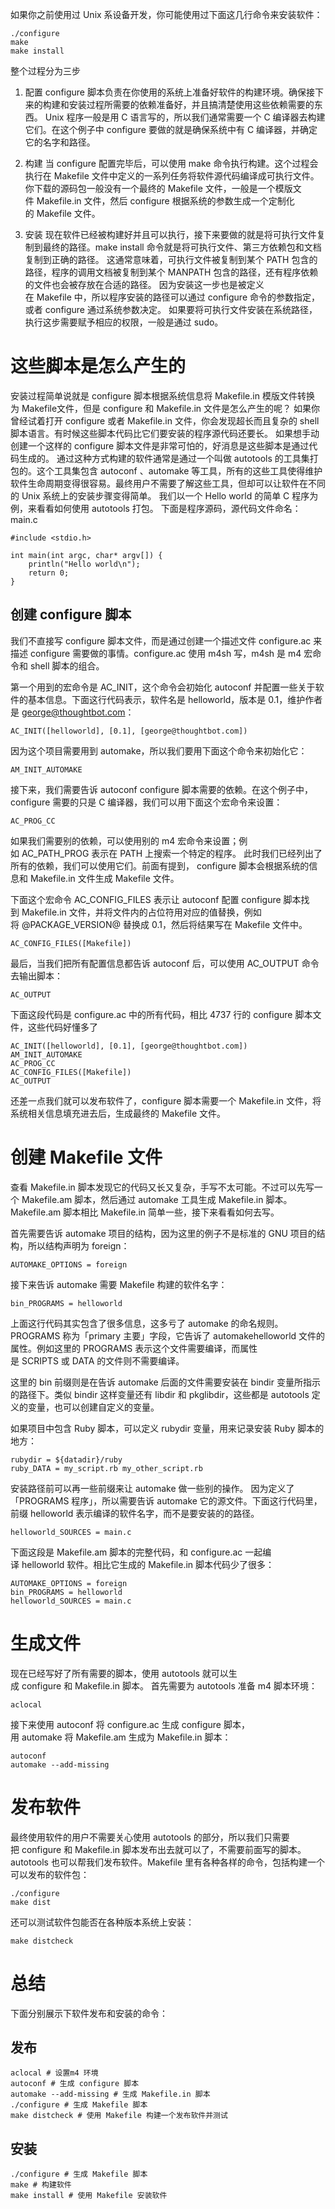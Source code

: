 如果你之前使用过 Unix 系设备开发，你可能使用过下面这几行命令来安装软件：
```
./configure
make
make install
```

整个过程分为三步

1. 配置
configure 脚本负责在你使用的系统上准备好软件的构建环境。确保接下来的构建和安装过程所需要的依赖准备好，并且搞清楚使用这些依赖需要的东西。
Unix 程序一般是用 C 语言写的，所以我们通常需要一个 C 编译器去构建它们。在这个例子中 configure 要做的就是确保系统中有 C 编译器，并确定它的名字和路径。

2. 构建
当 configure 配置完毕后，可以使用 make 命令执行构建。这个过程会执行在 Makefile 文件中定义的一系列任务将软件源代码编译成可执行文件。
你下载的源码包一般没有一个最终的 Makefile 文件，一般是一个模版文件 Makefile.in 文件，然后 configure 根据系统的参数生成一个定制化的 Makefile 文件。

3. 安装
现在软件已经被构建好并且可以执行，接下来要做的就是将可执行文件复制到最终的路径。make install 命令就是将可执行文件、第三方依赖包和文档复制到正确的路径。
这通常意味着，可执行文件被复制到某个 PATH 包含的路径，程序的调用文档被复制到某个 MANPATH 包含的路径，还有程序依赖的文件也会被存放在合适的路径。
因为安装这一步也是被定义在 Makefile 中，所以程序安装的路径可以通过 configure 命令的参数指定，或者 configure 通过系统参数决定。
如果要将可执行文件安装在系统路径，执行这步需要赋予相应的权限，一般是通过 sudo。

# 这些脚本是怎么产生的

安装过程简单说就是 configure 脚本根据系统信息将 Makefile.in 模版文件转换为 Makefile文件，但是 configure 和 Makefile.in 文件是怎么产生的呢？
如果你曾经试着打开 configure 或者 Makefile.in 文件，你会发现超长而且复杂的 shell 脚本语言。有时候这些脚本代码比它们要安装的程序源代码还要长。
如果想手动创建一个这样的 configure 脚本文件是非常可怕的，好消息是这些脚本是通过代码生成的。
通过这种方式构建的软件通常是通过一个叫做 autotools 的工具集打包的。这个工具集包含 autoconf 、automake 等工具，所有的这些工具使得维护软件生命周期变得很容易。最终用户不需要了解这些工具，但却可以让软件在不同的 Unix 系统上的安装步骤变得简单。
我们以一个 Hello world 的简单 C 程序为例，来看看如何使用 autotools 打包。
下面是程序源码，源代码文件命名：main.c
```
#include <stdio.h>

int main(int argc, char* argv[]) {
    println("Hello world\n");
    return 0;
}
```

## 创建 configure 脚本
我们不直接写 configure 脚本文件，而是通过创建一个描述文件 configure.ac 来描述 configure 需要做的事情。configure.ac 使用 m4sh 写，m4sh 是 m4 宏命令和 shell 脚本的组合。

第一个用到的宏命令是 AC_INIT，这个命令会初始化 autoconf 并配置一些关于软件的基本信息。下面这行代码表示，软件名是 helloworld，版本是 0.1，维护作者是 george@thoughtbot.com：
```
AC_INIT([helloworld], [0.1], [george@thoughtbot.com])
```
因为这个项目需要用到 automake，所以我们要用下面这个命令来初始化它：
```
AM_INIT_AUTOMAKE
```
接下来，我们需要告诉 autoconf configure 脚本需要的依赖。在这个例子中，configure 需要的只是 C 编译器，我们可以用下面这个宏命令来设置：
```
AC_PROG_CC
```
如果我们需要别的依赖，可以使用别的 m4 宏命令来设置；例如 AC_PATH_PROG 表示在 PATH 上搜索一个特定的程序。
此时我们已经列出了所有的依赖，我们可以使用它们。前面有提到， configure 脚本会根据系统的信息和 Makefile.in 文件生成 Makefile 文件。

下面这个宏命令 AC_CONFIG_FILES 表示让 autoconf 配置 configure 脚本找到 Makefile.in 文件，并将文件内的占位符用对应的值替换，例如将 @PACKAGE_VERSION@ 替换成 0.1，然后将结果写在 Makefile 文件中。
```
AC_CONFIG_FILES([Makefile])
```
最后，当我们把所有配置信息都告诉 autoconf 后，可以使用 AC_OUTPUT 命令去输出脚本：
```
AC_OUTPUT
```
下面这段代码是 configure.ac 中的所有代码，相比 4737 行的 configure 脚本文件，这些代码好懂多了
```
AC_INIT([helloworld], [0.1], [george@thoughtbot.com])
AM_INIT_AUTOMAKE
AC_PROG_CC
AC_CONFIG_FILES([Makefile])
AC_OUTPUT
```
还差一点我们就可以发布软件了，configure 脚本需要一个 Makefile.in 文件，将系统相关信息填充进去后，生成最终的 Makefile 文件。

# 创建 Makefile 文件
查看 Makefile.in 脚本发现它的代码又长又复杂，手写不太可能。不过可以先写一个 Makefile.am 脚本，然后通过 automake 工具生成 Makefile.in 脚本。Makefile.am 脚本相比 Makefile.in 简单一些，接下来看看如何去写。

首先需要告诉 automake 项目的结构，因为这里的例子不是标准的 GNU 项目的结构，所以结构声明为 foreign：
```
AUTOMAKE_OPTIONS = foreign
```
接下来告诉 automake 需要 Makefile 构建的软件名字：
```
bin_PROGRAMS = helloworld
```
上面这行代码其实包含了很多信息，这多亏了 automake 的命名规则。
PROGRAMS 称为「primary 主要」字段，它告诉了 automakehelloworld 文件的属性。例如这里的 PROGRAMS 表示这个文件需要编译，而属性是 SCRIPTS 或 DATA 的文件则不需要编译。

这里的 bin 前缀则是在告诉 automake 后面的文件需要安装在 bindir 变量所指示的路径下。类似 bindir 这样变量还有 libdir 和 pkglibdir，这些都是 autotools 定义的变量，也可以创建自定义的变量。

如果项目中包含 Ruby 脚本，可以定义 rubydir 变量，用来记录安装 Ruby 脚本的地方：
```
rubydir = ${datadir}/ruby
ruby_DATA = my_script.rb my_other_script.rb
```
安装路径前可以再一些前缀来让 automake 做一些别的操作。
因为定义了 「PROGRAMS 程序」，所以需要告诉 automake 它的源文件。下面这行代码里，前缀 helloworld 表示编译的软件名字，而不是要安装的的路径。
```
helloworld_SOURCES = main.c
```
下面这段是 Makefile.am 脚本的完整代码，和 configure.ac 一起编译 helloworld 软件。相比它生成的 Makefile.in 脚本代码少了很多：
```
AUTOMAKE_OPTIONS = foreign
bin_PROGRAMS = helloworld
helloworld_SOURCES = main.c
```

# 生成文件
现在已经写好了所有需要的脚本，使用 autotools 就可以生成 configure 和 Makefile.in 脚本。
首先需要为 autotools 准备 m4 脚本环境：
```
aclocal
```
接下来使用 autoconf 将 configure.ac 生成 configure 脚本，用 automake 将 Makefile.am 生成为 Makefile.in 脚本：
```
autoconf
automake --add-missing
```

# 发布软件
最终使用软件的用户不需要关心使用 autotools 的部分，所以我们只需要把 configure 和 Makefile.in 脚本发布出去就可以了，不需要前面写的脚本。
autotools 也可以帮我们发布软件。Makefile 里有各种各样的命令，包括构建一个可以发布的软件包：
```
./configure
make dist
```
还可以测试软件包能否在各种版本系统上安装：
```
make distcheck
```

# 总结
下面分别展示下软件发布和安装的命令：
## 发布
```
aclocal # 设置m4 环境
autoconf # 生成 configure 脚本
automake --add-missing # 生成 Makefile.in 脚本
./configure # 生成 Makefile 脚本
make distcheck # 使用 Makefile 构建一个发布软件并测试
```
## 安装
```
./configure # 生成 Makefile 脚本
make # 构建软件
make install # 使用 Makefile 安装软件
```
